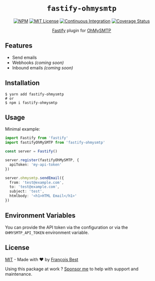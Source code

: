 <h1 align="center"><code>fastify-ohmysmtp</code></h1>

<div align="center">

[![NPM](https://img.shields.io/npm/v/fastify-ohmysmtp?color=red)](https://www.npmjs.com/package/fastify-ohmysmtp)
[![MIT License](https://img.shields.io/github/license/47ng/fastify-ohmysmtp.svg?color=blue)](https://github.com/47ng/fastify-ohmysmtp/blob/main/LICENSE)
[![Continuous Integration](https://github.com/47ng/fastify-ohmysmtp/workflows/Continuous%20Integration/badge.svg?branch=next)](https://github.com/47ng/fastify-ohmysmtp/actions)
[![Coverage Status](https://coveralls.io/repos/github/47ng/fastify-ohmysmtp/badge.svg?branch=next)](https://coveralls.io/github/47ng/fastify-ohmysmtp?branch=next)

</div>

<p align="center">
  <a href="https://fastify.io">Fastify</a> plugin for <a href="https://ohmysmtp.com/">OhMySMTP</a>
</p>

## Features

- Send emails
- Webhooks _(coming soon)_
- Inbound emails _(coming soon)_

## Installation

```shell
$ yarn add fastify-ohmysmtp
# or
$ npm i fastify-ohmysmtp
```

## Usage

Minimal example:

```ts
import Fastify from 'fastify'
import fastifyOhMySMTP from 'fastify-ohmysmtp'

const server = Fastify()

server.register(fastifyOhMySMTP, {
  apiToken: 'my-api-token'
})

server.ohmysmtp.sendEmail({
  from: 'test@example.com',
  to: 'test@example.com',
  subject: 'test',
  htmlbody: '<h1>HTML Email</h1>'
})
```

## Environment Variables

You can provide the API token via the configuration or via the `OHMYSMTP_API_TOKEN` environment variable.

## License

[MIT](https://github.com/47ng/fastify-ohmysmtp/blob/main/LICENSE) - Made with ❤️ by [François Best](https://francoisbest.com)

Using this package at work ? [Sponsor me](https://github.com/sponsors/franky47) to help with support and maintenance.
